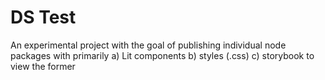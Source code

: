 # DS Test

An experimental project with the goal of publishing individual node packages with primarily a) Lit components b) styles (.css) c) storybook to view the former
